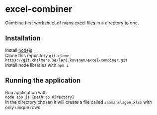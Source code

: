 # excel-combiner

Combine first worksheet of many excel files in a directory to one.

## Installation

Install [nodejs](https://nodejs.org)  
Clone this repository `git clone https://git.chalmers.se/lari.kovanen/excel-combiner.git`  
Install node libraries with `npm i`

## Running the application

Run application with  
`node app.js [path to directory]`  
In the directory chosen it will create a file called `sammanslagen.xlsx` with only unique rows.
